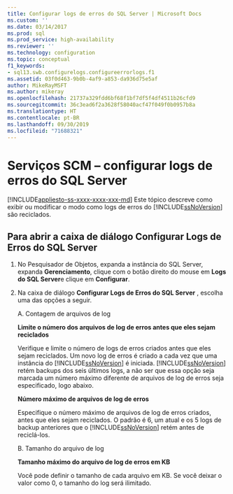 ```yaml
---
title: Configurar logs de erros do SQL Server | Microsoft Docs
ms.custom: ''
ms.date: 03/14/2017
ms.prod: sql
ms.prod_service: high-availability
ms.reviewer: ''
ms.technology: configuration
ms.topic: conceptual
f1_keywords:
- sql13.swb.configurelogs.configureerrorlogs.f1
ms.assetid: 03f0d463-9b0b-4af9-a853-da936d75e5af
author: MikeRayMSFT
ms.author: mikeray
ms.openlocfilehash: 21737a329fdd6bf68f1bf7df5f4df4511b26cfd9
ms.sourcegitcommit: 36c3ead6f2a3628f58040acf47f049f0b0957b8a
ms.translationtype: HT
ms.contentlocale: pt-BR
ms.lasthandoff: 09/30/2019
ms.locfileid: "71688321"
---
```

# <a name="scm-services---configure-sql-server-error-logs"></a>Serviços SCM – configurar logs de erros do SQL Server

[!INCLUDE[appliesto-ss-xxxx-xxxx-xxx-md](../../includes/appliesto-ss-xxxx-xxxx-xxx-md.md)]
  Este tópico descreve como exibir ou modificar o modo como logs de erros do [!INCLUDE[ssNoVersion](../../includes/ssnoversion-md.md)] são reciclados.  

## <a name="to-open-the-configure-sql-server-error-logs-dialog-box"></a>Para abrir a caixa de diálogo Configurar Logs de Erros do SQL Server  

1. No Pesquisador de Objetos, expanda a instância do SQL Server, expanda **Gerenciamento**, clique com o botão direito do mouse em **Logs do SQL Server**e clique em **Configurar**.

2. Na caixa de diálogo **Configurar Logs de Erros do SQL Server** , escolha uma das opções a seguir.

    A. Contagem de arquivos de log

      **Limite o número dos arquivos de log de erros antes que eles sejam reciclados**

      Verifique e limite o número de logs de erros criados antes que eles sejam reciclados. Um novo log de erros é criado a cada vez que uma instância do [!INCLUDE[ssNoVersion](../../includes/ssnoversion-md.md)] é iniciada. [!INCLUDE[ssNoVersion](../../includes/ssnoversion-md.md)] retém backups dos seis últimos logs, a não ser que essa opção seja marcada um número máximo diferente de arquivos de log de erros seja especificado, logo abaixo.  
  
      **Número máximo de arquivos de log de erros**

      Especifique o número máximo de arquivos de log de erros criados, antes que eles sejam reciclados. O padrão é 6, um atual e os 5 logs de backup anteriores que o [!INCLUDE[ssNoVersion](../../includes/ssnoversion-md.md)] retém antes de reciclá-los.

    B. Tamanho do arquivo de log

      **Tamanho máximo do arquivo de log de erros em KB**

      Você pode definir o tamanho de cada arquivo em KB. Se você deixar o valor como 0, o tamanho do log será ilimitado.
